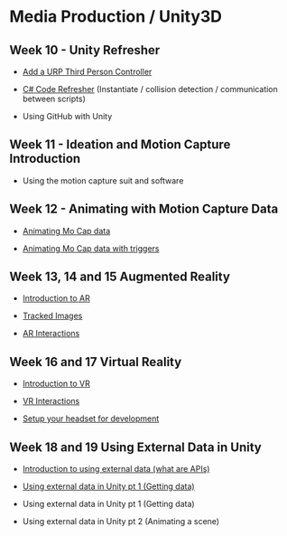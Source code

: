 # Media Production / Unity3D

## Week 10 -  Unity Refresher

 - [Add a URP Third Person Controller](https://uwetom.github.io/media-production-worksheets/wk10-unity-refresher/) 
 
 - [C# Code Refresher](https://uwetom.github.io/media-production-worksheets/wk10-unity-refresher/code-refresher.html) (Instantiate / collision detection / communication between scripts)
 - Using GitHub with Unity

## Week 11 - Ideation and Motion Capture Introduction
- Using the motion capture suit and software
 
## Week 12 - Animating with Motion Capture Data

- [Animating Mo Cap data](https://uwetom.github.io/media-production-worksheets/wk12-animating-mocap-data/)

- [Animating Mo Cap data with triggers](https://uwetom.github.io/media-production-worksheets/wk12-animating-mocap-data/triggers.html)

## Week 13, 14 and 15 Augmented Reality

- [Introduction to AR](https://uwetom.github.io/media-production-worksheets/wk13-unity-ar-introduction/)
- [Tracked Images](https://uwetom.github.io/media-production-worksheets/wk13-unity-ar-introduction/worksheet2.html)

- [AR Interactions](https://uwetom.github.io/media-production-worksheets/wk14-unity-ar-interactions/)

## Week 16 and 17 Virtual Reality

 - [Introduction to VR](https://uwetom.github.io/media-production-worksheets/wk17-vr-introduction)
 
- [VR Interactions](https://uwetom.github.io/media-production-worksheets/wk18-more-vr)

- [Setup your headset for development](https://uwetom.github.io/media-production-worksheets/wk18b-setup-headset)

## Week 18 and 19 Using External Data in Unity

 - [Introduction to using external data (what are APIs)](https://uwetom.github.io/media-production-worksheets/wk-intro-external-data/)
 
  - [Using external data in Unity pt 1 (Getting data)](https://uwetom.github.io/media-production-worksheets/wk-unity-external-data-1/)

 - Using external data in Unity pt 1 (Getting data)

- Using external data in Unity pt 2 (Animating a scene)
 

<!--stackedit_data:
eyJoaXN0b3J5IjpbLTE0NTA1MDYxMDYsMTMyODQyNzA0LC0zOD
g2MjIzNjMsLTEwOTYyMDg5MjEsMTIyMTA3MzQyMSwtMjA1Njcx
NTA1NCwxMjM0NjI1MDA1LDEwMjI3MDcyNzUsNjU4NDQyNDMsLT
gzMzI4ODMyXX0=
-->